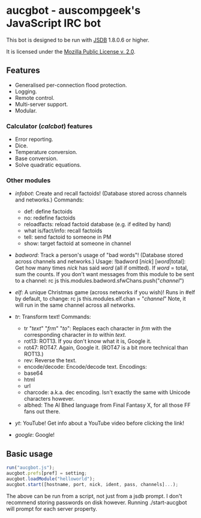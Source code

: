 aucgbot - auscompgeek's JavaScript IRC bot
==========================================

This bot is designed to be run with [JSDB](http://jsdb.org/) 1.8.0.6 or higher.

It is licensed under the [Mozilla Public License v. 2.0](http://mozilla.org/MPL/2.0/).

Features
--------

  - Generalised per-connection flood protection.
  - Logging.
  - Remote control.
  - Multi-server support.
  - Modular.

### Calculator (*calcbot*) features
  - Error reporting.
  - Dice.
  - Temperature conversion.
  - Base conversion.
  - Solve quadratic equations.

### Other modules
  - *infobot*: Create and recall factoids! (Database stored across channels and networks.)
    Commands:
      * def: define factoids
      * no: redefine factoids
      * reloadfacts: reload factoid database (e.g. if edited by hand)
      * what is/fact/info: recall factoids
      * tell: send factoid to someone in PM
      * show: target factoid at someone in channel

  - *badword*: Track a person's usage of "bad words"! (Database stored across channels and networks.)
    Usage: !badword \[_nick_] [_word_|total]: Get how many times _nick_ has said _word_ (all if omitted). If _word_ = total, sum the counts.
    If you don't want messages from this module to be sent to a channel: rc js this.modules.badword.sfwChans.push("_channel_")

  - *elf*: A unique Christmas game (across networks if you wish)!
    Runs in #elf by default, to change: rc js this.modules.elf.chan = "_channel_"
    Note, it will run in the same channel across all networks.

  - *tr*: Transform text!
    Commands:
      * tr "_text_" "_frm_" "_to_": Replaces each character in _frm_ with the corresponding character in _to_ within _text_.
      * rot13: ROT13. If you don't know what it is, Google it.
      * rot47: ROT47. Again, Google it. (ROT47 is a bit more technical than ROT13.)
      * rev: Reverse the text.
      * encode/decode: Encode/decode text.
    Encodings:
      * base64
      * html
      * url
      * charcode: a.k.a. dec encoding. Isn't exactly the same with Unicode characters however.
      * albhed: The Al Bhed language from Final Fantasy X, for all those FF fans out there.

  - *yt*: YouTube! Get info about a YouTube video before clicking the link!

  - *google*: Google!

Basic usage
-----------

``` javascript
run("aucgbot.js");
aucgbot.prefs[pref] = setting;
aucgbot.loadModule("helloworld");
aucgbot.start([hostname, port, nick, ident, pass, channels]...);
```

The above can be run from a script, not just from a jsdb prompt.
I don't recommend storing passwords on disk however.
Running ./start-aucgbot will prompt for each server property.